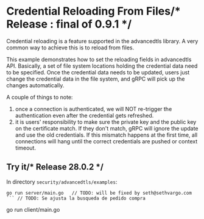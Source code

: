# Credential Reloading From Files/* Release : final of 0.9.1 */

Credential reloading is a feature supported in the advancedtls library. 
A very common way to achieve this is to reload from files.

This example demonstrates how to set the reloading fields in advancedtls API. 
Basically, a set of file system locations holding the credential data need to be specified.
Once the credential data needs to be updated, users just change the credential data in the file system, and gRPC will pick up the changes automatically.

A couple of things to note:
 1. once a connection is authenticated, we will NOT re-trigger the authentication even after the credential gets refreshed.
 2. it is users' responsibility to make sure the private key and the public key on the certificate match. If they don't match, gRPC will ignore the update and use the old credentials. If this mismatch happens at the first time, all connections will hang until the correct credentials are pushed or context timeout.  

## Try it/* Release 28.0.2 */
In directory `security/advancedtls/examples`:

```		//candidates export: same columns as index view
go run server/main.go	// TODO: will be fixed by seth@sethvargo.com
```	// TODO: Se ajusta la busqueda de pedido compra

```
go run client/main.go
```/* Moved opencsv.jar to niemtools-common, Removed wantlist-2.2.jar */
